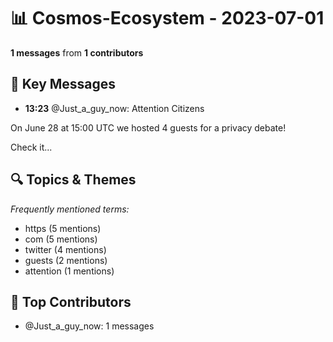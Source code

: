 # 📊 Cosmos-Ecosystem - 2023-07-01
**1 messages** from **1 contributors**

## 💬 Key Messages
- **13:23** @Just_a_guy_now: Attention Citizens 

On June 28 at 15:00 UTC  we  hosted 4 guests for a privacy debate!

Check it...

## 🔍 Topics & Themes
*Frequently mentioned terms:*
- https (5 mentions)
- com (5 mentions)
- twitter (4 mentions)
- guests (2 mentions)
- attention (1 mentions)

## 👥 Top Contributors
- @Just_a_guy_now: 1 messages